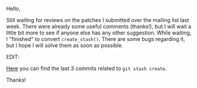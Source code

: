 Hello,

Still waiting for reviews on the patches I submitted over the mailing list last week. There were already some useful comments (thanks!), but I will wait a little bit more to see if anyone else has any other suggestion. While waiting, I "finished" to convert `create_stash()`. There are some bugs regarding it, but I hope I will solve them as soon as possible.

EDIT:

[Here](https://github.com/ungps/git/commits/git-stash) you can find the last 3 commits related
to `git stash create`.

Thanks!
